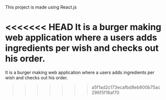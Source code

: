 This project is made using React.js

<<<<<<< HEAD
It is a burger making web application where a users adds ingredients per wish and checks out his order.
=======
It is a burger making web application where a users adds ingredients per wish and checks out his order.

>>>>>>> a5f1ad2c173ecafbd8eb800b75ac296f5f18af70
